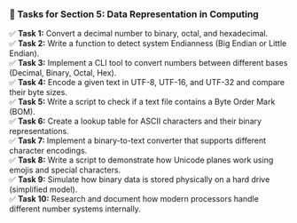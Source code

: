 ### **📌 Tasks for Section 5: Data Representation in Computing**  

✅ **Task 1:** Convert a decimal number to binary, octal, and hexadecimal.  
✅ **Task 2:** Write a function to detect system Endianness (Big Endian or Little Endian).  
✅ **Task 3:** Implement a CLI tool to convert numbers between different bases (Decimal, Binary, Octal, Hex).  
✅ **Task 4:** Encode a given text in UTF-8, UTF-16, and UTF-32 and compare their byte sizes.  
✅ **Task 5:** Write a script to check if a text file contains a Byte Order Mark (BOM).  
✅ **Task 6:** Create a lookup table for ASCII characters and their binary representations.  
✅ **Task 7:** Implement a binary-to-text converter that supports different character encodings.  
✅ **Task 8:** Write a script to demonstrate how Unicode planes work using emojis and special characters.  
✅ **Task 9:** Simulate how binary data is stored physically on a hard drive (simplified model).  
✅ **Task 10:** Research and document how modern processors handle different number systems internally.  

